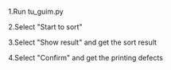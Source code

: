 1.Run tu_guim.py

2.Select "Start to sort"

3.Select "Show result" and get the sort result

4.Select "Confirm" and get the printing defects